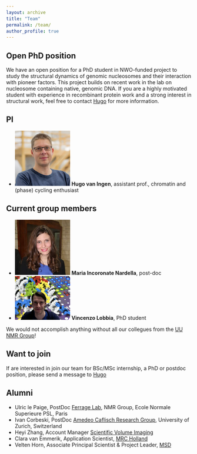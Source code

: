 ```yaml
---
layout: archive
title: "Team"
permalink: /team/
author_profile: true
---
```


Open PhD position
----
We have an open position for a PhD student in NWO-funded project to study the structural dynamics of genomic nucleosomes and their interaction with pioneer factors.
This project builds on recent work in the lab on nucleosome containing native, genomic DNA. 
If you are a highly motivated student with experience in recombinant protein work and a strong interest in structural work, feel free to contact [Hugo](mailto:h.vaningen@uu.nl) for more information. 

PI
---

* <img src="/images/hugo.png" alt="Hugo" width="150"/> **Hugo van Ingen**, assistant prof., chromatin and (phase) cycling enthusiast


Current group members
-------------------------------------------------

* <img src="/images/maria.jpg" alt="Maria" width="150"/> **Maria Incoronate Nardella**, post-doc
* <img src="/images/vincenzo.png" alt="Vincenzo" width="150"/> **Vincenzo Lobbia**, PhD student

We would not accomplish anything without all our collegues from the [UU NMR Group](https://www.uu.nl/en/research/nmr/people)!

Want to join
-----------------------------------

If are interested in join our team for BSc/MSc internship, a PhD or postdoc position, please send a message to [Hugo](mailto:h.vaningen@uu.nl)

Alumni
------

* Ulric le Paige, PostDoc [Ferrage Lab](https://www.chimie.ens.fr/recherche/laboratoire-lbm/structure-and-dynamics-of-biomolecules/), NMR Group, Ecole Normale Superieure PSL, Paris
* Ivan Corbeski, PostDoc [Amedeo Caflisch Research Group](http://www.biochem-caflisch.uzh.ch), University of Zurich, Switzerland
* Heyi Zhang, Account Manager [Scientific Volume Imaging](https://svi.nl/HomePage)
* Clara van Emmerik, Application Scientist, [MRC Holland](https://www.mrcholland.com)
* Velten Horn, Associate Principal Scientist & Project Leader, [MSD](https://msd.nl)

